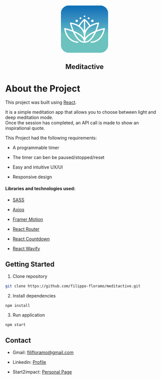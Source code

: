<p align="center">

   <a href="https://meditactive.netlify.app" target="__blank">
      <img src="/public/logo.png">
   </a>

   <h2 align="center">Meditactive</h2>
   
</p>


# About the Project

This project was built using [React](https://reactjs.org/).

It is a simple meditation app that allows you to choose between light and deep meditation mode.\
Once the session has completed, an API call is made to show an inspirational quote.

This Project had the following requirements:

- A programmable timer

- The timer can ben be paused/stopped/reset

- Easy and intuitive UX/UI

- Responsive design


#### Libraries and technologies used:

- [SASS](https://github.com/sass/sass)

- [Axios](https://github.com/axios/axios)

- [Framer Motion](https://github.com/framer/motion)

- [React Router](https://github.com/remix-run/react-router)

- [React Countdown](https://github.com/ndresx/react-countdown)

- [React Wavify](https://github.com/woofers/react-wavify)



## Getting Started

1. Clone repository

```sh
git clone https://github.com/filippo-floramo/meditactive.git
```

2. Install dependencies

```npm
npm install
```

3. Run application

```npm
npm start
```
## Contact

- Gmail: filifloramo@gmail.com

- Linkedin: [Profile](https://www.linkedin.com/in/filippo-floramo-296154214/)

- Start2impact: [Personal Page](https://talent.start2impact.it/profile/filippo-floramo)